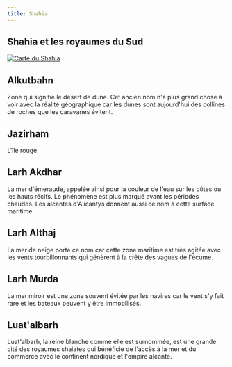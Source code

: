 ```yaml
---
title: Shahia
---
```

## Shahia et les royaumes du Sud  

[![Carte du Shahia](https://www.douaratil.fr/cartes/cartedeshahiaminiature.png)](https://www.douaratil.fr/cartes/cartedeshahia.jpg)

## Alkutbahn
Zone qui signifie le désert de dune. Cet ancien nom n'a plus grand chose à voir avec la réalité géographique car les dunes sont aujourd'hui des collines de roches que les caravanes évitent.  

## Jazirham  
L'île rouge.

## Larh Akdhar
La mer d'émeraude, appelée ainsi pour la couleur de l'eau sur les côtes ou les hauts récifs. Le phénomène est plus marqué avant les périodes chaudes. Les alcantes d'Alicantys donnent aussi ce nom à cette surface maritime.

## Larh Althaj
La mer de neige porte ce nom car cette zone maritime est très agitée avec les vents tourbillonnants qui génèrent à la crête des vagues de l'écume.

## Larh Murda
La mer miroir est une zone souvent évitée par les navires car le vent s'y fait rare et les bateaux peuvent y être immobilisés. 

## Luat'albarh
Luat'albarh, la reine blanche comme elle est surnommée, est une grande cité des royaumes shaiates qui bénéficie de l'accès à la mer et du commerce avec le continent nordique et l'empire alcante.  

##
